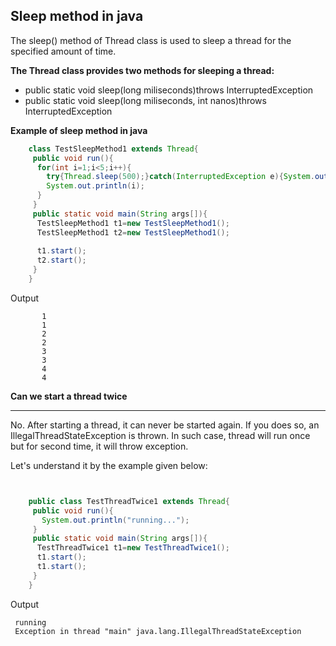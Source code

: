 ## Sleep method in java

The sleep() method of Thread class is used to sleep a thread for the specified amount of time.


**The Thread class provides two methods for sleeping a thread:**

- public static void sleep(long miliseconds)throws InterruptedException
- public static void sleep(long miliseconds, int nanos)throws InterruptedException
   

**Example of sleep method in java**

```java
    class TestSleepMethod1 extends Thread{  
     public void run(){  
      for(int i=1;i<5;i++){  
        try{Thread.sleep(500);}catch(InterruptedException e){System.out.println(e);}  
        System.out.println(i);  
      }  
     }  
     public static void main(String args[]){  
      TestSleepMethod1 t1=new TestSleepMethod1();  
      TestSleepMethod1 t2=new TestSleepMethod1();  
       
      t1.start();  
      t2.start();  
     }  
    }  
```
Output
```
       1
       1
       2
       2
       3
       3
       4
       4

```



**Can we start a thread twice**

---

No. After starting a thread, it can never be started again. If you does so, an IllegalThreadStateException is thrown. In such case, thread will run once but for second time, it will throw exception.

Let's understand it by the example given below:

```java


    public class TestThreadTwice1 extends Thread{  
     public void run(){  
       System.out.println("running...");  
     }  
     public static void main(String args[]){  
      TestThreadTwice1 t1=new TestThreadTwice1();  
      t1.start();  
      t1.start();  
     }  
    }  
```
Output
```
 running
 Exception in thread "main" java.lang.IllegalThreadStateException
```